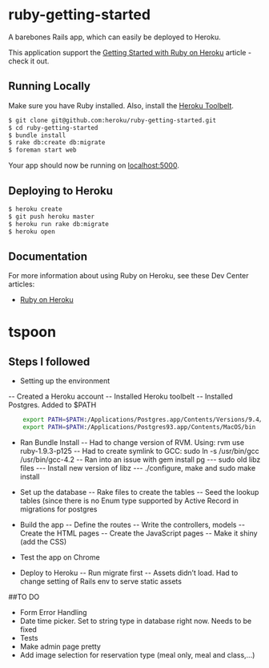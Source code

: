# ruby-getting-started

A barebones Rails app, which can easily be deployed to Heroku.

This application support the [Getting Started with Ruby on Heroku](https://devcenter.heroku.com/articles/getting-started-with-ruby) article - check it out.

## Running Locally

Make sure you have Ruby installed.  Also, install the [Heroku Toolbelt](https://toolbelt.heroku.com/).

```sh
$ git clone git@github.com:heroku/ruby-getting-started.git
$ cd ruby-getting-started
$ bundle install
$ rake db:create db:migrate
$ foreman start web
```

Your app should now be running on [localhost:5000](http://localhost:5000/).

## Deploying to Heroku

```sh
$ heroku create
$ git push heroku master
$ heroku run rake db:migrate
$ heroku open
```

## Documentation

For more information about using Ruby on Heroku, see these Dev Center articles:

- [Ruby on Heroku](https://devcenter.heroku.com/categories/ruby)

# tspoon

## Steps I followed
-  Setting up the environment

-- Created a Heroku account
-- Installed Heroku toolbelt
-- Installed Postgres. 
	Added to $PATH
```sh
	export PATH=$PATH:/Applications/Postgres.app/Contents/Versions/9.4/bin
	export PATH=$PATH:/Applications/Postgres93.app/Contents/MacOS/bin
```
- Ran Bundle Install
-- Had to change version of RVM. Using: rvm use ruby-1.9.3-p125
-- Had to create symlink to GCC: sudo ln -s /usr/bin/gcc /usr/bin/gcc-4.2
-- Ran into an issue with gem install pg
		--- sudo old libz files
		--- Install new version of libz
		--- ./configure, make and sudo make install

- Set up the database
-- Rake files to create the tables
-- Seed the lookup tables (since there is no Enum type supported by Active Record in migrations for postgres

-  Build the app
-- Define the routes
-- Write the controllers, models
-- Create the HTML pages
-- Create the JavaScript pages
-- Make it shiny (add the CSS)

- Test the app on Chrome
 
- Deploy to Heroku
-- Run migrate first
-- Assets didn’t load. Had to change setting of Rails env to serve static assets 

##TO DO
- Form Error Handling
- Date time picker. Set to string type in database right now. Needs to be fixed
- Tests
- Make admin page pretty
- Add image selection for reservation type (meal only, meal and class,...)
